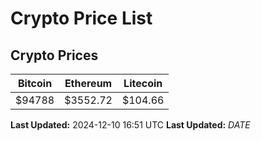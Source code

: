 # Crypto Price List

## Crypto Prices
| Bitcoin | Ethereum | Litecoin |
| ------- | -------- | -------- |
| $94788 | $3552.72 | $104.66 |
**Last Updated:** 2024-12-10 16:51 UTC
**Last Updated:** $DATE$
